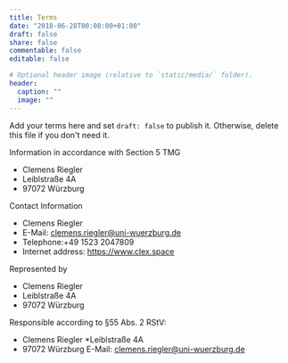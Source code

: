 ```yaml
---
title: Terms
date: "2018-06-28T00:00:00+01:00"
draft: false
share: false
commentable: false
editable: false

# Optional header image (relative to `static/media/` folder).
header:
  caption: ""
  image: ""
---
```


Add your terms here and set `draft: false` to publish it. Otherwise, delete this file if you don't need it.


Information in accordance with Section 5 TMG

* Clemens Riegler
* Leiblstraße 4A
* 97072 Würzburg

Contact Information
* Clemens Riegler
* E-Mail: clemens.riegler@uni-wuerzburg.de
* Telephone:+49 1523 2047809
* Internet address: https://www.clex.space

Represented by
* Clemens Riegler
* Leiblstraße 4A
* 97072 Würzburg

Responsible according to §55 Abs. 2 RStV:
* Clemens Riegler
*Leiblstraße 4A
* 97072 Würzburg
E-Mail: clemens.riegler@uni-wuerzburg.de
